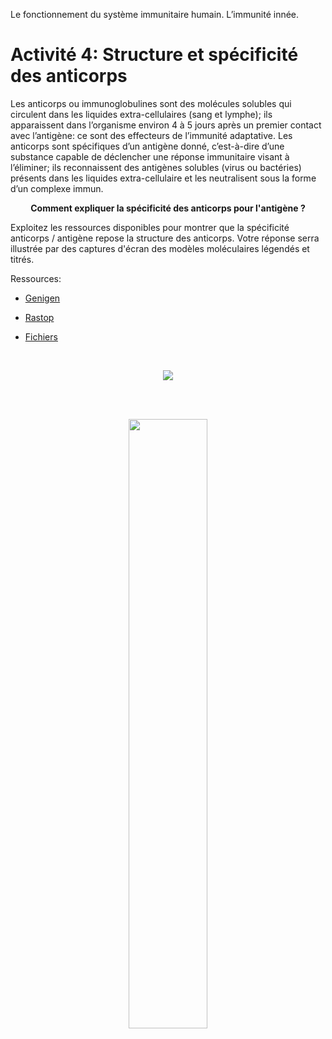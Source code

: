 Le fonctionnement du système immunitaire humain. L’immunité innée.

# Activité 4: Structure et spécificité des anticorps

Les anticorps ou immunoglobulines sont des molécules solubles qui circulent dans les liquides extra-cellulaires (sang et lymphe); ils apparaissent dans l’organisme environ 4 à 5 jours après un premier contact avec l’antigène: ce sont des effecteurs de l’immunité adaptative. Les anticorps sont spécifiques d’un antigène donné, c’est-à-dire d’une substance capable de déclencher une réponse immunitaire visant à l’éliminer; ils reconnaissent des antigènes solubles (virus ou bactéries) présents dans les liquides extra-cellulaire et les neutralisent sous la forme d’un complexe immun. 


<p align=center><strong>Comment expliquer la spécificité des anticorps pour l'antigène ?</strong></p>

Exploitez les ressources disponibles pour montrer que la spécificité anticorps / antigène repose la structure des anticorps. Votre réponse serra illustrée par des captures d'écran des modèles moléculaires légendés et titrés.

Ressources:

- [Genigen](http://acces.ens-lyon.fr/acces/logiciels/applications/geniegen) 

- [Rastop](http://acces.ens-lyon.fr/biotic/rastop/accueil.htm)

- [Fichiers](https://github.com/YannBouyeron/SVT-TS/tree/master/Immunologie/A4%20Files)


</br><div align=center><a href="https://ipfs.io/ipfs/QmbsWZCUnLU58nGsNPr3AGFh336BxGWC6MwFH3s5bKZCvf"><img src="https://ipfs.io/ipfs/QmbsWZCUnLU58nGsNPr3AGFh336BxGWC6MwFH3s5bKZCvf"></a></div></br>

</br><div align=center><a href="https://ipfs.io/ipfs/QmSBvNWDHq5xdxDZRNcd4GYodCf9T6e7kFSrDUQ6EpXeLM"><img src="https://ipfs.io/ipfs/QmSBvNWDHq5xdxDZRNcd4GYodCf9T6e7kFSrDUQ6EpXeLM" width=50%></a></div>
